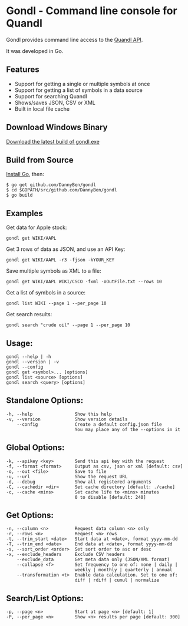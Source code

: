 Gondl - Command line console for Quandl
=======================================

Gondl provides command line access to the 
[Quandl API](https://www.quandl.com/help/api).

It was developed in Go.

## Features

* Support for getting a single or multiple symbols at once
* Support for getting a list of symbols in a data source
* Support for searching Quandl
* Shows/saves JSON, CSV or XML
* Built in local file cache


## Download Windows Binary

[Download the latest build of gondl.exe](https://github.com/DannyBen/gondl/releases)


## Build from Source

[Install Go](https://golang.org/doc/install), then:

	$ go get github.com/DannyBen/gondl
	$ cd $GOPATH/src/github.com/DannyBen/gondl
	$ go build

## Examples

Get data for Apple stock:

	gondl get WIKI/AAPL

Get 3 rows of data as JSON, and use an API Key:

	gondl get WIKI/AAPL -r3 -fjson -kYOUR_KEY

Save multiple symbols as XML to a file:

	gondl get WIKI/AAPL WIKI/CSCO -fxml -oOutFile.txt --rows 10

Get a list of symbols in a source:

	gondl list WIKI --page 1 --per_page 10

Get search results:

	gondl search "crude oil" --page 1 --per_page 10


## Usage:
    gondl --help | -h  
    gondl --version | -v  
    gondl --config  
    gondl get <symbol>... [options]  
    gondl list <source> [options]  
    gondl search <query> [options]  

## Standalone Options:  
    -h, --help                Show this help  
    -v, --version             Show version details  
        --config              Create a default config.json file  
                              You may place any of the --options in it  

## Global Options:  
    -k, --apikey <key>        Send this api key with the request  
    -f, --format <format>     Output as csv, json or xml [default: csv]  
    -o, --out <file>          Save to file  
    -u, --url                 Show the request URL  
    -d, --debug               Show all registered arguments  
    -C, --cachedir <dir>      Set cache directory [default: ./cache]  
    -c, --cache <mins>        Set cache life to <mins> minutes  
                              0 to disable [default: 240]  

## Get Options:  
    -n, --column <n>          Request data column <n> only  
    -r, --rows <n>            Request <n> rows  
    -t, --trim_start <date>   Start data at <date>, format yyyy-mm-dd  
    -T, --trim_end <date>     End data at <date>, format yyyy-mm-dd  
    -s, --sort_order <order>  Set sort order to asc or desc  
    -x, --exclude_headers     Exclude CSV headers  
        --exclude_data        Get meta data only (JSON/XML format)  
        --collapse <f>        Set frequency to one of: none | daily |  
                              weekly | monthly | quarterly | annual   
        --transformation <t>  Enable data calculation. Set to one of:  
                              diff | rdiff | cumul | normalize  

## Search/List Options:  
    -p, --page <n>            Start at page <n> [default: 1]  
    -P, --per_page <n>        Show <n> results per page [default: 300]  
